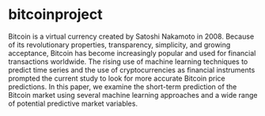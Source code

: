 # bitcoinproject
Bitcoin is a virtual currency created by Satoshi Nakamoto in 2008. Because of its revolutionary
properties, transparency, simplicity, and growing acceptance, Bitcoin has become increasingly popular
and used for financial transactions worldwide. The rising use of machine learning techniques to predict
time series and the use of cryptocurrencies as financial instruments prompted the current study to look
for more accurate Bitcoin price predictions. In this paper, we examine the short-term prediction of
the Bitcoin market using several machine learning approaches and a wide range of potential predictive
market variables.
